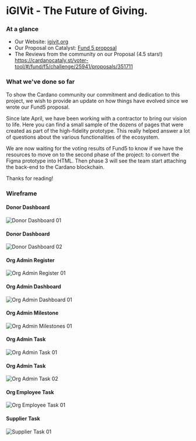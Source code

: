 # iGIVit - The Future of Giving.

### At a glance
- Our Website: [igivit.org](https://igivit.org)
- Our Proposal on Catalyst: [Fund 5 proposal](https://cardano.ideascale.com/a/dtd/iGIVit-The-Future-of-Giving/351711-48088)
- The Reviews from the community on our Proposal (4.5 stars!) https://cardanocataly.st/voter-tool/#/fund/f5/challenge/25941/proposals/351711

### What we've done so far
To show the Cardano community our commitment and dedication to this project, we wish to provide an update on how things have evolved since we wrote our Fund5 proposal.

Since late April, we have been working with a contractor to bring our vision to life. Here you can find a small sample of the dozens of pages that were created as part of the high-fidelity prototype. This really helped answer a lot of questions about the various functionalities of the ecosystem.

We are now waiting for the voting results of Fund5 to know if we have the resources to move on to the second phase of the project: to convert the Figma prototype into HTML. Then phase 3 will see the team start attaching the back-end to the Cardano blockchain. 

Thanks for reading! 

### Wireframe
#### Donor Dashboard
![Donor Dashboard 01](https://github.com/lokdao/igivit/blob/main/resources/images/wireframe/Donor%20-%20Campaign%2001.png)

#### Donor Dashboard
![Donor Dashboard 02](https://github.com/lokdao/igivit/blob/main/resources/images/wireframe/Donor%20-%20Dashboard%2001.png)

#### Org Admin Register
![Org Admin Register 01](https://github.com/lokdao/igivit/blob/main/resources/images/wireframe/Org%20Admin%20-%20Register%2001.png)

#### Org Admin Dashboard
![Org Admin Dashboard 01](https://github.com/lokdao/igivit/blob/main/resources/images/wireframe/Org%20Admin%20-%20Dashboard%2001.png)

#### Org Admin Milestone
![Org Admin Milestones 01](https://github.com/lokdao/igivit/blob/main/resources/images/wireframe/Org%20Admin%20-%20Milestones%2001.png)

#### Org Admin Task
![Org Admin Task 01](https://github.com/lokdao/igivit/blob/main/resources/images/wireframe/Org%20Admin%20-%20Task%2001.png)

#### Org Admin Task
![Org Admin Task 02](https://github.com/lokdao/igivit/blob/main/resources/images/wireframe/Org%20Admin%20-%20Task%2002.png)

#### Org Employee Task
![Org Employee Task 01](https://github.com/lokdao/igivit/blob/main/resources/images/wireframe/Org%20Employee%20-%20Task%2001.png)

#### Supplier Task
![Supplier Task 01](https://github.com/lokdao/igivit/blob/main/resources/images/wireframe/Supplier%20-%20Task%2001.png)
